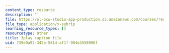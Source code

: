```yaml
---
content_type: resource
description: ''
file: https://ol-ocw-studio-app-production.s3.amazonaws.com/courses/res-18-009-learn-differential-equations-up-close-with-gilbert-strang-and-cleve-moler-fall-2015/739e9a92342e5814af1f984e3558996f_6O9D6am_RK4.vtt
file_type: application/x-subrip
learning_resource_types: []
resourcetype: Other
title: 3play caption file
uid: 739e9a92-342e-5814-af1f-984e3558996f
---
```


